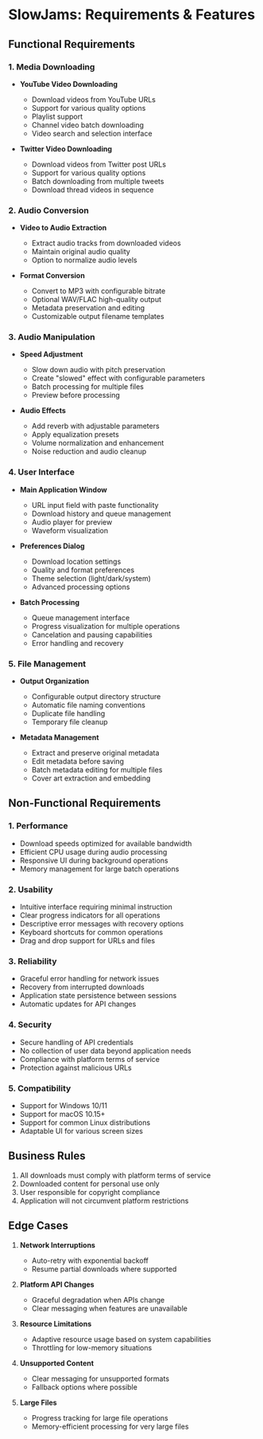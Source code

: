 # SlowJams: Requirements & Features

## Functional Requirements

### 1. Media Downloading
- **YouTube Video Downloading**
  - Download videos from YouTube URLs
  - Support for various quality options
  - Playlist support
  - Channel video batch downloading
  - Video search and selection interface
  
- **Twitter Video Downloading**
  - Download videos from Twitter post URLs
  - Support for various quality options
  - Batch downloading from multiple tweets
  - Download thread videos in sequence

### 2. Audio Conversion
- **Video to Audio Extraction**
  - Extract audio tracks from downloaded videos
  - Maintain original audio quality
  - Option to normalize audio levels
  
- **Format Conversion**
  - Convert to MP3 with configurable bitrate
  - Optional WAV/FLAC high-quality output
  - Metadata preservation and editing
  - Customizable output filename templates

### 3. Audio Manipulation
- **Speed Adjustment**
  - Slow down audio with pitch preservation
  - Create "slowed" effect with configurable parameters
  - Batch processing for multiple files
  - Preview before processing
  
- **Audio Effects**
  - Add reverb with adjustable parameters
  - Apply equalization presets
  - Volume normalization and enhancement
  - Noise reduction and audio cleanup

### 4. User Interface
- **Main Application Window**
  - URL input field with paste functionality
  - Download history and queue management
  - Audio player for preview
  - Waveform visualization
  
- **Preferences Dialog**
  - Download location settings
  - Quality and format preferences
  - Theme selection (light/dark/system)
  - Advanced processing options
  
- **Batch Processing**
  - Queue management interface
  - Progress visualization for multiple operations
  - Cancelation and pausing capabilities
  - Error handling and recovery

### 5. File Management
- **Output Organization**
  - Configurable output directory structure
  - Automatic file naming conventions
  - Duplicate file handling
  - Temporary file cleanup
  
- **Metadata Management**
  - Extract and preserve original metadata
  - Edit metadata before saving
  - Batch metadata editing for multiple files
  - Cover art extraction and embedding

## Non-Functional Requirements

### 1. Performance
- Download speeds optimized for available bandwidth
- Efficient CPU usage during audio processing
- Responsive UI during background operations
- Memory management for large batch operations

### 2. Usability
- Intuitive interface requiring minimal instruction
- Clear progress indicators for all operations
- Descriptive error messages with recovery options
- Keyboard shortcuts for common operations
- Drag and drop support for URLs and files

### 3. Reliability
- Graceful error handling for network issues
- Recovery from interrupted downloads
- Application state persistence between sessions
- Automatic updates for API changes

### 4. Security
- Secure handling of API credentials
- No collection of user data beyond application needs
- Compliance with platform terms of service
- Protection against malicious URLs

### 5. Compatibility
- Support for Windows 10/11
- Support for macOS 10.15+
- Support for common Linux distributions
- Adaptable UI for various screen sizes

## Business Rules

1. All downloads must comply with platform terms of service
2. Downloaded content for personal use only
3. User responsible for copyright compliance
4. Application will not circumvent platform restrictions

## Edge Cases

1. **Network Interruptions**
   - Auto-retry with exponential backoff
   - Resume partial downloads where supported
   
2. **Platform API Changes**
   - Graceful degradation when APIs change
   - Clear messaging when features are unavailable
   
3. **Resource Limitations**
   - Adaptive resource usage based on system capabilities
   - Throttling for low-memory situations
   
4. **Unsupported Content**
   - Clear messaging for unsupported formats
   - Fallback options where possible
   
5. **Large Files**
   - Progress tracking for large file operations
   - Memory-efficient processing for very large files